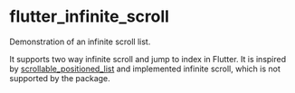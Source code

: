 # flutter_infinite_scroll

Demonstration of an infinite scroll list.

It supports two way infinite scroll and jump to index in Flutter. It is inspired by [scrollable_positioned_list](https://pub.dev/packages/scrollable_positioned_list) and implemented infinite scroll, which is not supported by the package.
